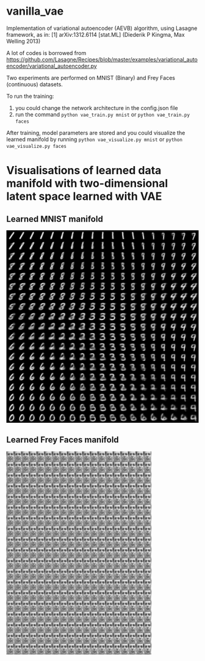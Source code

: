 # vanilla_vae
Implementation of variational autoencoder (AEVB) algorithm, using Lasagne framework, as in:
[1] arXiv:1312.6114 [stat.ML] (Diederik P Kingma, Max Welling 2013)

A lot of codes is borrowed from
https://github.com/Lasagne/Recipes/blob/master/examples/variational_autoencoder/variational_autoencoder.py

Two experiments are performed on MNIST (Binary) and Frey Faces (continuous) datasets.

To run the training:
  1. you could change the network architecture in the config.json file
  2. run the command `python vae_train.py mnist` or `python vae_train.py faces`
 
After training, model parameters are stored and you could visualize the learned manifold by running 
`python vae_visualize.py mnist` or `python vae_visualize.py faces`

# Visualisations of learned data manifold with two-dimensional latent space learned with VAE
##  Learned MNIST manifold
![mnist](2D_mnist_manifold.png)

## Learned Frey Faces manifold
![mnist](2D_faces_manifold.png)
